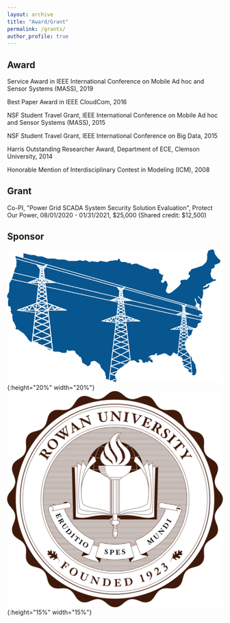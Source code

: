 ```yaml
---
layout: archive
title: "Award/Grant"
permalink: /grants/
author_profile: true
---
```


## Award

Service Award in IEEE International Conference on Mobile Ad hoc and Sensor Systems (MASS), 2019

Best Paper Award in IEEE CloudCom, 2016

NSF Student Travel Grant, IEEE International Conference on Mobile Ad hoc and Sensor Systems
(MASS), 2015

NSF Student Travel Grant, IEEE International Conference on Big Data, 2015

Harris Outstanding Researcher Award, Department of ECE, Clemson University, 2014

Honorable Mention of Interdisciplinary Contest in Modeling (ICM), 2008

## Grant

Co-PI, "Power Grid SCADA System Security Solution Evaluation", Protect Our Power, 08/01/2020 - 01/31/2021, $25,000 (Shared credit: $12,500)

## Sponsor
![Protect Our Power](protectpowerlogo.png){:height="20%" width="20%"}
![Rowan](rowanlogo.png){:height="15%" width="15%"}

